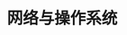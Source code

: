 ---
title: 网络与操作系统
description: 必知必会
categories: [Interview]
tags: [Operating System, Networking]
weight: 4
---